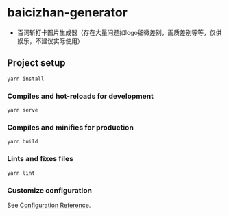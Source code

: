 # baicizhan-generator

+ 百词斩打卡图片生成器（存在大量问题如logo细微差别，画质差别等等，仅供娱乐，不建议实际使用）

## Project setup
```
yarn install
```

### Compiles and hot-reloads for development
```
yarn serve
```

### Compiles and minifies for production
```
yarn build
```

### Lints and fixes files
```
yarn lint
```

### Customize configuration
See [Configuration Reference](https://cli.vuejs.org/config/).


